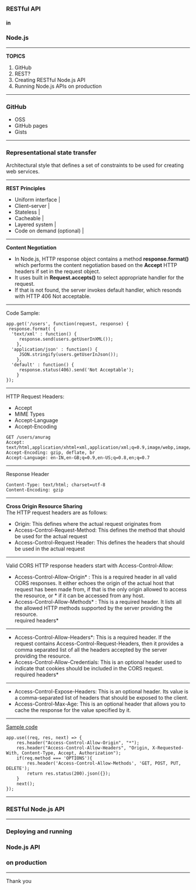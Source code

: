 ### RESTful API   
#### in
### Node.js

---
**TOPICS**
1.	GitHub  
2.	REST?  
3.	Creating RESTful Node.js API  
4.	Running Node.js APIs on production  

---

### GitHub
 - OSS
 - GitHub pages
 - Gists
 
---

### Representational state transfer
Architectural style that defines a set of constraints to be used for creating web services.

---

**REST Principles**
- Uniform interface |
- Client–server |
- Stateless |
- Cacheable |
- Layered system |
- Code on demand (optional) |  

---

**Content Negotiation**  

- In Node.js, HTTP response object contains a method **response.format()** which performs the content negotiation based on the **Accept** HTTP headers if set in the request object.  
- It uses built in **Request.accepts()** to select appropriate handler for the request.  
- If that is not found, the server invokes default handler, which resonds with HTTP 406 Not acceptable.  

---
Code Sample:
```
app.get('/users', function(request, response) {
 response.format( {
  'text/xml' : function() {
     response.send(users.getUserInXML());
    },
  'application/json' : function() {
     JSON.stringify(users.getUserInJson());
    },
  'default' : function() {
     response.status(406).send('Not Acceptable');
    }
});
```

---

HTTP Request Headers: 
- Accept
 - MIME Types
- Accept-Language
- Accept-Encoding
```
GET /users/anurag
Accept: text/html,application/xhtml+xml,application/xml;q=0.9,image/webp,image/apng,*/*;q=0.8
Accept-Encoding: gzip, deflate, br
Accept-Language: en-IN,en-GB;q=0.9,en-US;q=0.8,en;q=0.7
```
---

Response Header  
```
Content-Type: text/html; charset=utf-8
Content-Encoding: gzip
```

---

**Cross Origin Resource Sharing**  
 The HTTP request headers are as follows:
- Origin: This defines where the actual request originates from  
- Access-Control-Request-Method: This defines the method that should be
used for the actual request  
- Access-Control-Request Header: This defines the headers that should be
used in the actual request   
---

Valid CORS HTTP response headers start with Access-Control-Allow:
- Access-Control-Allow-Origin* : This is a required header in all valid CORS
responses. It either echoes the origin of the actual host that request has been
made from, if that is the only origin allowed to access the resource, or * if it
can be accessed from any host.  
- Access-Control-Allow-Methods* : This is a required header. It lists all the
allowed HTTP methods supported by the server providing the resource.  
required headers*
---

- Access-Control-Allow-Headers*: This is a required header. If the request
contains Access-Control-Request-Headers, then it provides a comma separated
list of all the headers accepted by the server providing the
resource.  
- Access-Control-Allow-Credentials: This is an optional header used to
indicate that cookies should be included in the CORS request.  
required headers*
---

- Access-Control-Expose-Headers: This is an optional header. Its value is a
comma-separated list of headers that should be exposed to the client.
- Access-Control-Max-Age: This is an optional header that allows you to
cache the response for the value specified by it.

---
[Sample code](https://github.com/ApoTheOne/PPOC/blob/master/NodeJsApi/app.js)
```
app.use((req, res, next) => {
    res.header("Access-Control-Allow-Origin", "*");
    res.header("Access-Control-Allow-Headers", "Origin, X-Requested-With, Content-Type, Accept, Authorization");
    if(req.method === 'OPTIONS'){
        res.header('Access-Control-Allow-Methods', 'GET, POST, PUT, DELETE');
        return res.status(200).json({});
    }
    next();
});
```

---

### RESTful Node.js API


---

### Deploying and running
### Node.js API
### on production


---

Thank you
